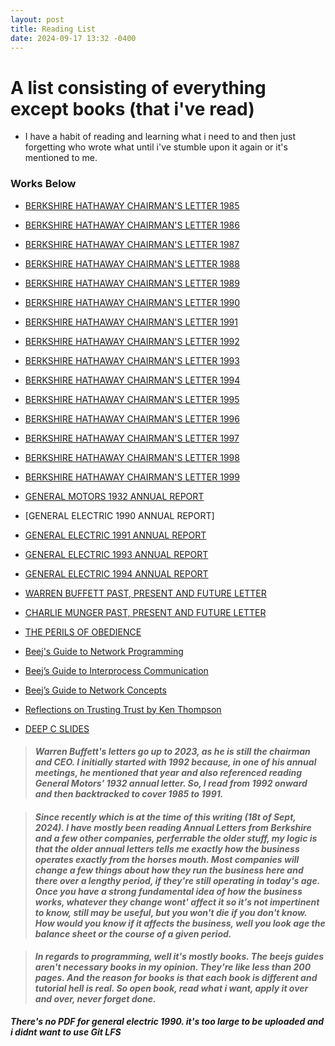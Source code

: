 ```yaml
---
layout: post
title: Reading List
date: 2024-09-17 13:32 -0400
---
```



# A list consisting of everything except books (that i've read)

* I have a habit of reading and learning what i need to and then just forgetting who wrote what until i've stumble upon it again or it's mentioned to me.


### Works Below

- [BERKSHIRE HATHAWAY CHAIRMAN'S LETTER 1985](/assets/articles/Chairman's-Letter-1985.pdf)
- [BERKSHIRE HATHAWAY CHAIRMAN'S LETTER 1986](/assets/articles/Chairman's-Letter-1986.pdf)
- [BERKSHIRE HATHAWAY CHAIRMAN'S LETTER 1987](/assets/articles/Chairman's-Letter-1987.pdf)
- [BERKSHIRE HATHAWAY CHAIRMAN'S LETTER 1988](/assets/articles/Chairman's-Letter-1988.pdf)
- [BERKSHIRE HATHAWAY CHAIRMAN'S LETTER 1989](/assets/articles/Chairman's-Letter-1989.pdf)
- [BERKSHIRE HATHAWAY CHAIRMAN'S LETTER 1990](/assets/articles/Chairman's-Letter-1990.pdf)
- [BERKSHIRE HATHAWAY CHAIRMAN'S LETTER 1991](/assets/articles/Chairman's-Letter-1991.pdf)
- [BERKSHIRE HATHAWAY CHAIRMAN'S LETTER 1992](/assets/articles/Chairman's-Letter-1992.pdf)
- [BERKSHIRE HATHAWAY CHAIRMAN'S LETTER 1993](/assets/articles/Chairman's-Letter-1993.pdf)
- [BERKSHIRE HATHAWAY CHAIRMAN'S LETTER 1994](/assets/articles/Chairman's-Letter-1994.pdf)
- [BERKSHIRE HATHAWAY CHAIRMAN'S LETTER 1995](/assets/articles/Chairman's-Letter-1995.pdf)
- [BERKSHIRE HATHAWAY CHAIRMAN'S LETTER 1996](/assets/articles/Chairman's-Letter-1996.pdf)
- [BERKSHIRE HATHAWAY CHAIRMAN'S LETTER 1997](/assets/articles/Chairman's-Letter-1997.pdf)
- [BERKSHIRE HATHAWAY CHAIRMAN'S LETTER 1998](/assets/articles/Chairman's-Letter-1998.pdf)
- [BERKSHIRE HATHAWAY CHAIRMAN'S LETTER 1999](/assets/articles/Chairman's-Letter-1999.pdf)


- [GENERAL MOTORS 1932 ANNUAL REPORT](/assets/articles/generalmotors1932.pdf)
- [GENERAL ELECTRIC 1990 ANNUAL REPORT]
- [GENERAL ELECTRIC 1991 ANNUAL REPORT](/assets/articles/generalelectric1991.pdf)
- [GENERAL ELECTRIC 1993 ANNUAL REPORT](/assets/articles/generalelectric1993.pdf)
- [GENERAL ELECTRIC 1994 ANNUAL REPORT](/assets/articles/generalelectric1994.pdf)
- [WARREN BUFFETT PAST, PRESENT AND FUTURE LETTER](/assets/articles/WEB-past-present-future-2014.pdf)
- [CHARLIE MUNGER PAST, PRESENT AND FUTURE LETTER](/assets/articles/CTM-past-present-future-2014.pdf)
- [THE PERILS OF OBEDIENCE](/assets/articles/The-perils-of-obedience.pdf)


- [Beej's Guide to Network Programming](/assets/articles/bgnet_usl_c_2.pdf)
- [Beej’s Guide to Interprocess Communication](/assets/articles/bgipc_usl_c_1.pdf)
- [Beej’s Guide to Network Concepts](/assets/articles/bgnet0_usl_c_1.pdf)
- [Reflections on Trusting Trust by Ken Thompson](/assets/articles/Trusting-Trust-p761-thompson.pdf)
- [DEEP C SLIDES](/assets/articles/DeepC_slides_oct2011.pdf)


> #### _Warren Buffett's letters go up to 2023, as he is still the chairman and CEO. I initially started with 1992 because, in one of his annual meetings, he mentioned that year and also referenced reading General Motors' 1932 annual letter. So, I read from 1992 onward and then backtracked to cover 1985 to 1991._



> #### _Since recently which is at the time of this writing (18t of Sept, 2024). I have mostly been reading Annual Letters from Berkshire and a few other companies, perferrable the older stuff, my logic is that the older annual letters tells me exactly how the business operates exactly from the horses mouth. Most companies will change a few things about how they run the business here and there over a lengthy period, if they're still operating in today's age. Once you have a strong fundamental idea of how the business works, whatever they change wont' affect it so it's not impertinent to know, still may be useful, but you won't die if you don't know. How would you know if it affects the business, well you look age the balance sheet or the course of a given period._



> #### _In regards to programming, well it's mostly books. The beejs guides aren't necessary books in my opinion. They're like less than 200 pages. And the reason for books is that each book is different and tutorial hell is real. So open book, read what i want, apply it over and over, never forget done._


**_There's no PDF for general electric 1990. it's too large to be uploaded and i didnt want to use Git LFS_**